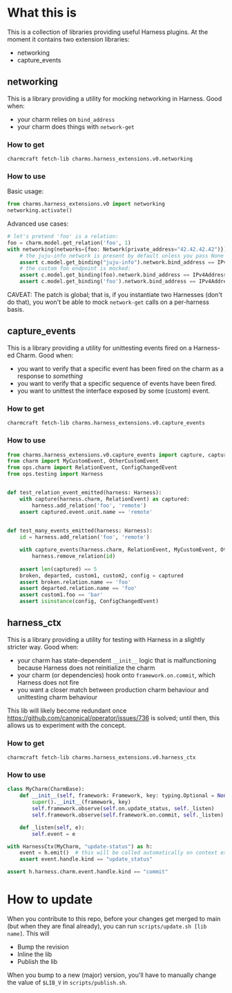 # What this is

This is a collection of libraries providing useful Harness plugins.
At the moment it contains two extension libraries:

- networking
- capture_events

## networking

This is a library providing a utility for mocking networking in Harness.
Good when: 
 - your charm relies on `bind_address`
 - your charm does things with `network-get`

### How to get

`charmcraft fetch-lib charms.harness_extensions.v0.networking`

### How to use

Basic usage:
```python
from charms.harness_extensions.v0 import networking
networking.activate()
```

Advanced use cases:
```python
# let's pretend 'foo' is a relation:
foo = charm.model.get_relation('foo', 1)
with networking(networks={foo: Network(private_address="42.42.42.42")}):
    # the juju-info network is present by default unless you pass None
    assert c.model.get_binding("juju-info").network.bind_address == IPv4Address("1.1.1.1")
    # the custom foo endpoint is mocked:
    assert c.model.get_binding(foo).network.bind_address == IPv4Address("42.42.42.42")
    assert c.model.get_binding('foo').network.bind_address == IPv4Address("42.42.42.42")
```

CAVEAT: The patch is global; that is, if you instantiate two Harnesses (don't do that), 
you won't be able to mock `network-get` calls on a per-harness basis.  

## capture_events

This is a library providing a utility for unittesting events fired on a Harness-ed Charm.
Good when: 
 - you want to verify that a specific event has been fired on the charm as a response to *something*
 - you want to verify that a specific sequence of events have been fired.
 - you want to unittest the interface exposed by some (custom) event.

### How to get

`charmcraft fetch-lib charms.harness_extensions.v0.capture_events`

### How to use

```python
from charms.harness_extensions.v0.capture_events import capture, capture_events
from charm import MyCustomEvent, OtherCustomEvent
from ops.charm import RelationEvent, ConfigChangedEvent
from ops.testing import Harness


def test_relation_event_emitted(harness: Harness):
    with capture(harness.charm, RelationEvent) as captured:
        harness.add_relation('foo', 'remote')
    assert captured.event.unit.name == 'remote'

    
def test_many_events_emitted(harness: Harness):
    id = harness.add_relation('foo', 'remote')

    with capture_events(harness.charm, RelationEvent, MyCustomEvent, OtherCustomEvent, ConfigChangedEvent) as captured:
        harness.remove_relation(id)
        
    assert len(captured) == 5
    broken, departed, custom1, custom2, config = captured
    assert broken.relation.name == 'foo'
    assert departed.relation.name == 'foo'
    assert custom1.foo == 'bar'
    assert isinstance(config, ConfigChangedEvent)
```


## harness_ctx

This is a library providing a utility for testing with Harness in a slightly stricter way.
Good when: 
 - your charm has state-dependent `__init__` logic that is malfunctioning because Harness does not reinitialize the charm
 - your charm (or dependencies) hook onto `framework.on.commit`, which Harness does not fire
 - you want a closer match between production charm behaviour and unittesting charm behaviour

This lib will likely become redundant once https://github.com/canonical/operator/issues/736 is solved; until then, this allows us to experiment with the concept.

### How to get

`charmcraft fetch-lib charms.harness_extensions.v0.harness_ctx`

### How to use

```python
class MyCharm(CharmBase):
    def __init__(self, framework: Framework, key: typing.Optional = None):
        super().__init__(framework, key)
        self.framework.observe(self.on.update_status, self._listen)
        self.framework.observe(self.framework.on.commit, self._listen)

    def _listen(self, e):
        self.event = e

with HarnessCtx(MyCharm, "update-status") as h:
    event = h.emit()  # this will be called automatically on context exit if you didn't call it manually
    assert event.handle.kind == "update_status"

assert h.harness.charm.event.handle.kind == "commit"
```


# How to update

When you contribute to this repo, before your changes get merged to main (but when they are final already), you can run `scripts/update.sh [lib name]`.
This will 
 - Bump the revision
 - Inline the lib
 - Publish the lib

When you bump to a new (major) version, you'll have to manually change the 
value of `$LIB_V` in `scripts/publish.sh`.
